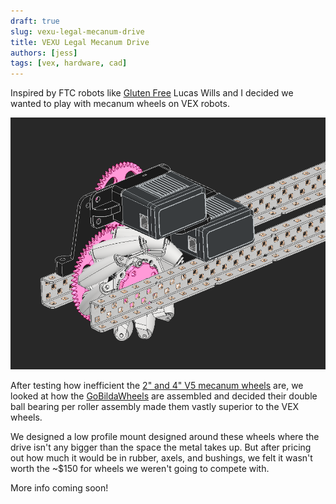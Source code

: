 ```yaml
---
draft: true
slug: vexu-legal-mecanum-drive
title: VEXU Legal Mecanum Drive
authors: [jess]
tags: [vex, hardware, cad]
---
```


Inspired by FTC robots like [Gluten Free](https://youtu.be/i2g_b54MEFI?si=JLfJJJGFaLfl93a1) Lucas Wills and I decided we wanted to play with mecanum wheels on VEX robots.  

![](banner.png)

<!--truncate-->

After testing how inefficient the [2" and 4" V5 mecanum wheels](https://www.vexrobotics.com/wheels.html) are, we looked at how the [GoBildaWheels](https://www.gobilda.com/96mm-mecanum-wheel-set-70a-durometer-bearing-supported-rollers/) are assembled and decided their double ball bearing per roller assembly made them vastly superior to the VEX wheels. 

We designed a low profile mount designed around these wheels where the drive isn't any bigger than the space the metal takes up.  But after pricing out how much it would be in rubber, axels, and bushings, we felt it wasn't worth the ~$150 for wheels we weren't going to compete with.

More info coming soon!